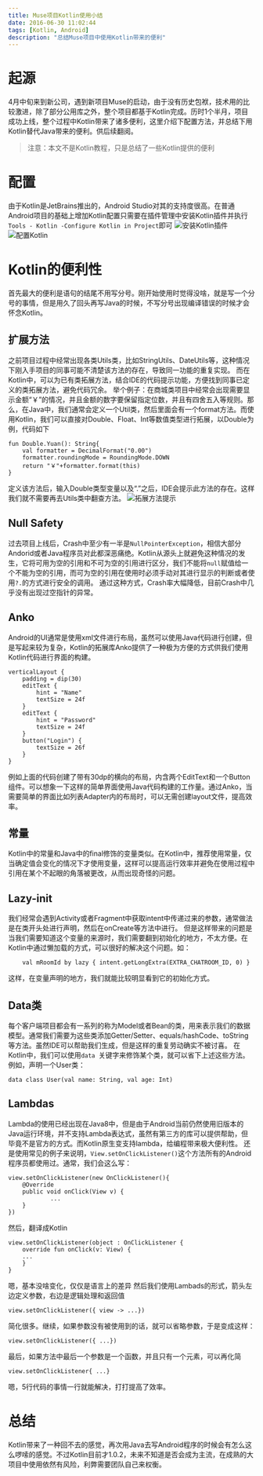 ```yaml
---
title: Muse项目Kotlin使用小结
date: 2016-06-30 11:02:44
tags: [Kotlin, Android]
description: "总结Muse项目中使用Kotlin带来的便利"
---
```

# 起源
4月中旬来到新公司，遇到新项目Muse的启动，由于没有历史包袱，技术用的比较激进，除了部分公用库之外，整个项目都基于Kotlin完成。历时1个半月，项目成功上线，整个过程中Kotlin带来了诸多便利，这里介绍下配置方法，并总结下用Kotlin替代Java带来的便利。供后续翻阅。
>注意：本文不是Kotlin教程，只是总结了一些Kotlin提供的便利

# 配置
由于Kotlin是JetBrains推出的，Android Studio对其的支持度很高。在普通Android项目的基础上增加Kotlin配置只需要在插件管理中安装Kotlin插件并执行`Tools - Kotlin -Configure Kotlin in Project`即可
![安装Kotlin插件](http://7xored.com1.z0.glb.clouddn.com/blog_kotlin_plguin.png?imageView2/2/w/600/q/100)
![配置Kotlin](http://7xored.com1.z0.glb.clouddn.com/blog_kotlin_configure.png?imageView2/2/w/600/q/100)
# Kotlin的便利性
首先最大的便利是语句的结尾不用写分号。刚开始使用时觉得没啥，就是写一个分号的事情，但是用久了回头再写Java的时候，不写分号出现编译错误的时候才会怀念Kotlin。
## 扩展方法
之前项目过程中经常出现各类Utils类，比如StringUtils、DateUtils等，这种情况下刚入手项目的同事可能不清楚该方法的存在，导致同一功能的重复实现。
而在Kotlin中，可以为已有类拓展方法，结合IDE的代码提示功能，方便找到同事已定义的类拓展方法，避免代码冗余。
举个例子：在商城类项目中经常会出现需要显示金额“￥”的情况，并且金额的数字要保留指定位数，并且有四舍五入等规则。那么，在Java中，我们通常会定义一个Util类，然后里面会有一个format方法。而使用Kotlin，我们可以直接对Double、Float、Int等数值类型进行拓展，以Double为例，代码如下
```
fun Double.Yuan(): String{
    val formatter = DecimalFormat("0.00")
    formatter.roundingMode = RoundingMode.DOWN
    return "￥"+formatter.format(this)
}
```
定义该方法后，输入Double类型变量以及“.”之后，IDE会提示此方法的存在。这样我们就不需要再去Utils类中翻查方法。
![拓展方法提示](http://7xored.com1.z0.glb.clouddn.com/blog_kotlin_ext.png)
## Null Safety
过去项目上线后，Crash中至少有一半是`NullPointerException`，相信大部分Andorid或者Java程序员对此都深恶痛绝。Kotlin从源头上就避免这种情况的发生，它将可用为空的引用和不可为空的引用进行区分，我们不能将`null`赋值给一个不能为空的引用，而可为空的引用在使用时必须手动对其进行显示的判断或者使用`?.`的方式进行安全的调用。
通过这种方式，Crash率大幅降低，目前Crash中几乎没有出现过空指针的异常。
## Anko
Android的UI通常是使用xml文件进行布局，虽然可以使用Java代码进行创建，但是写起来较为复杂，Kotlin的拓展库Anko提供了一种极为方便的方式供我们使用Kotlin代码进行界面的构建。
```Kotlin:n
verticalLayout {
    padding = dip(30)
    editText {
        hint = "Name"
        textSize = 24f
    }
    editText {
        hint = "Password"
        textSize = 24f
    }
    button("Login") {
        textSize = 26f
    }
}
```
例如上面的代码创建了带有30dp的横向的布局，内含两个EditText和一个Button组件。可以想象一下这样的简单界面使用Java代码构建的工作量。通过Anko，当需要简单的界面比如列表Adapter内的布局时，可以无需创建layout文件，提高效率。
## 常量
Kotlin中的常量和Java中的final修饰的变量类似。在Kotlin中，推荐使用常量，仅当确定值会变化的情况下才使用变量，这样可以提高运行效率并避免在使用过程中引用在某个不起眼的角落被更改，从而出现奇怪的问题。
## Lazy-init
我们经常会遇到Activity或者Fragment中获取intent中传递过来的参数，通常做法是在类开头处进行声明，然后在onCreate等方法中进行。
但是这样带来的问题是当我们需要知道这个变量的来源时，我们需要翻到初始化的地方，不太方便。在Kotlin中通过懒加载的方式，可以很好的解决这个问题。如：
```kotlin:n
    val mRoomId by lazy { intent.getLongExtra(EXTRA_CHATROOM_ID, 0) }
```
这样，在变量声明的地方，我们就能比较明显看到它的初始化方式。
## Data类
每个客户端项目都会有一系列的称为Model或者Bean的类，用来表示我们的数据模型。通常我们需要为这些类添加Getter/Setter、equals/hashCode、toString等方法。虽然IDE可以帮助我们生成，但是这样的重复劳动确实不被讨喜。
在Kotlin中，我们可以使用`data `关键字来修饰某个类，就可以省下上述这些方法。
例如，声明一个User类：
```kotlin:n
data class User(val name: String, val age: Int)
```
## Lambdas
Lambda的使用已经出现在Java8中，但是由于Android当前仍然使用旧版本的Java运行环境，并不支持Lambda表达式，虽然有第三方的库可以提供帮助，但毕竟不是官方的方式。而Kotlin原生变支持lambda，给编程带来极大便利性。
还是使用常见的例子来说明，`View.setOnClickListener()`这个方法所有的Android程序员都使用过。通常，我们会这么写：
```java:n
view.setOnClickListener(new OnClickListener(){
    @Override
    public void onClick(View v) {
            ...
    }
})
```
然后，翻译成Kotlin
```kotlin:n
view.setOnClickListener(object : OnClickListener {
    override fun onClick(v: View) {
    ...
    }
}
```
嗯，基本没啥变化，仅仅是语言上的差异
然后我们使用Lambads的形式，箭头左边定义参数，右边是逻辑处理和返回值
```
view.setOnClickListener({ view -> ...})
```
简化很多。继续，如果参数没有被使用到的话，就可以省略参数，于是变成这样：
```
view.setOnClickListener({ ...})
```
最后，如果方法中最后一个参数是一个函数，并且只有一个元素，可以再化简
```
view.setOnClickListener{ ...}
```
嗯，5行代码的事情一行就能解决，打打提高了效率。
# 总结
Kotlin带来了一种回不去的感觉，再次用Java去写Android程序的时候会有怎么这么啰嗦的感觉。不过Kotlin目前才1.0.2，未来不知道是否会成为主流，在成熟的大项目中使用依然有风险，利弊需要团队自己来权衡。

